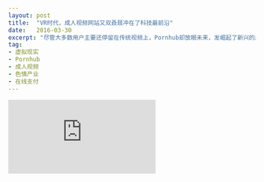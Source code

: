```yaml
---
layout: post
title:  "VR时代，成人视频网站又双叒叕冲在了科技最前沿"
date:   2016-03-30
excerpt: "尽管大多数用户主要还停留在传统视频上，Pornhub却放眼未来，发崛起了新兴的虚拟现实市场。为了激励用户观看虚拟现实视频，Pornhub宣布，前一万观看Pornhub的虚拟现实用户，将会免费获得一件虚拟现实设备。"
tag:
- 虚拟现实
- Pornhub
- 成人视频
- 色情产业
- 在线支付
---
```


<iframe id="article_iframe" src="https://zhuanlan.zhihu.com/p/20723102" frameborder="0" allowfullscreen onload="span();"></iframe>

<script>
function span() {
    document.getElementById("article_iframe").width=document.getElementsByClassName("block-left")[0].offsetWidth*0.8;
    document.getElementById("article_iframe").height=screen.height;
}
</script>